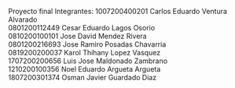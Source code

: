 Proyecto final
Integrantes:
1007200400201 Carlos Eduardo Ventura Alvarado  
0801200112449 Cesar Eduardo Lagos Osorio  
0810200100101 Jose David Mendez Rivera  
0801200216693 Jose Ramiro Posadas Chavarria  
0819200200037 Karol Thihany Lopez Vasquez  
1707200200656 Luis Jose Maldonado Zambrano  
1210200100356 Noel Eduardo Argueta Argueta  
1807200301374 Osman Javier Guardado Diaz  
